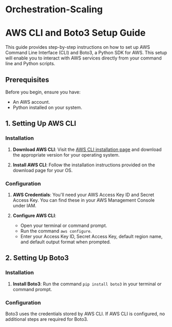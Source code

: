 # Orchestration-Scaling
# AWS CLI and Boto3 Setup Guide

This guide provides step-by-step instructions on how to set up AWS Command Line Interface (CLI) and Boto3, a Python SDK for AWS. This setup will enable you to interact with AWS services directly from your command line and Python scripts.

## Prerequisites

Before you begin, ensure you have:
- An AWS account.
- Python installed on your system.

## 1. Setting Up AWS CLI

### Installation

1. **Download AWS CLI**: Visit the [AWS CLI installation page](https://aws.amazon.com/cli/) and download the appropriate version for your operating system.

2. **Install AWS CLI**: Follow the installation instructions provided on the download page for your OS.

### Configuration

1. **AWS Credentials**: You'll need your AWS Access Key ID and Secret Access Key. You can find these in your AWS Management Console under IAM.

2. **Configure AWS CLI**:
   - Open your terminal or command prompt.
   - Run the command `aws configure`.
   - Enter your Access Key ID, Secret Access Key, default region name, and default output format when prompted.

## 2. Setting Up Boto3

### Installation

1. **Install Boto3**: Run the command `pip install boto3` in your terminal or command prompt.

### Configuration

Boto3 uses the credentials stored by AWS CLI. If AWS CLI is configured, no additional steps are required for Boto3.

